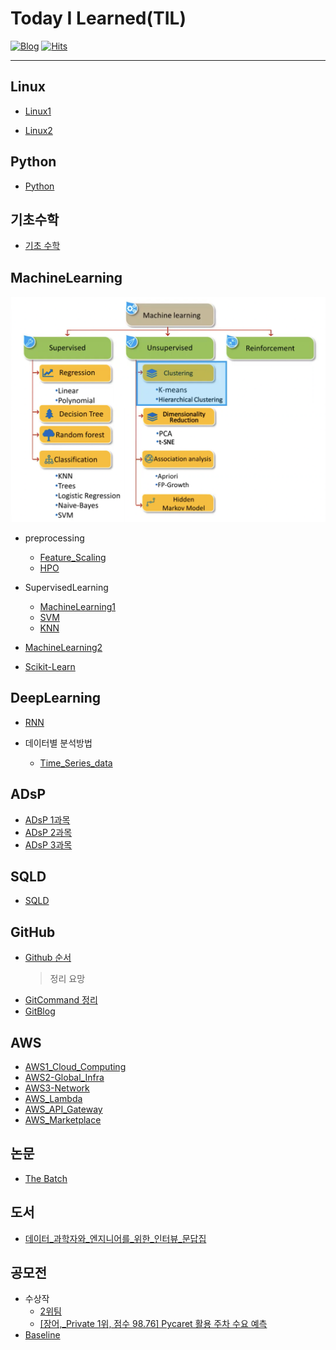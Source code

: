 # Today I Learned(TIL)
[![Blog](https://img.shields.io/badge/Blog-jmsmg.github.io-green.svg)](https://jmsmg.github.io/)
[![Hits](https://hits.seeyoufarm.com/api/count/incr/badge.svg?url=https%3A%2F%2Fgithub.com%2Fjmsmg%2F&count_bg=%2379C83D&title_bg=%23555555&icon=&icon_color=%23E7E7E7&title=vistor&edge_flat=false)](https://hits.seeyoufarm.com)

---

## Linux
- [Linux1](https://github.com/jmsmg/TIL/blob/main/Linux/Linux1.md)

- [Linux2](https://github.com/jmsmg/TIL/blob/main/Linux/Linux2.md)

## Python
- [Python](https://github.com/jmsmg/TIL/blob/main/Python/Python.md)

## 기초수학
- [기초 수학](https://github.com/jmsmg/TIL/blob/main/기초수학/mathmatics.md)


## MachineLearning

![MachineLearning](https://github.com/jmsmg/TIL/blob/main/img/README_ML.png)

- preprocessing
  - [Feature_Scaling](https://github.com/jmsmg/TIL/tree/main/MachineLearning/preprocessing/Feature_Scaling.md)
  - [HPO](https://github.com/jmsmg/TIL/tree/main/MachineLearning/preprocessing/HPO.md)

- SupervisedLearning
  - [MachineLearning1](https://github.com/jmsmg/TIL/tree/main/MachineLearning/SupervisedLearning/MachineLearning1.md)
  - [SVM](https://github.com/jmsmg/TIL/tree/main/MachineLearning/SupervisedLearning/SVM.md)
  - [KNN](https://github.com/jmsmg/TIL/tree/main/MachineLearning/SupervisedLearning/KNN.md)


- [MachineLearning2](https://github.com/jmsmg/TIL/blob/main/MachineLearning/MachineLearning2.md)
- [Scikit-Learn](https://github.com/jmsmg/TIL/blob/main/MachineLearning/Scikit-Learn.md)

## DeepLearning
- [RNN](https://github.com/jmsmg/TIL/blob/main/DeepLearning/RNN.md)

- 데이터별 분석방법
  - [Time_Series_data](https://github.com/jmsmg/TIL/blob/main/DeepLearning/데이터별%20분석방법/Time_Series_data.md)

## ADsP
- [ADsP 1과목](https://github.com/jmsmg/TIL/blob/main/ADsP/ADsP1.md)
- [ADsP 2과목](https://github.com/jmsmg/TIL/blob/main/ADsP/ADsP2.md)
- [ADsP 3과목](https://github.com/jmsmg/TIL/blob/main/ADsP/ADsP3.md)

## SQLD
- [SQLD](https://github.com/jmsmg/TIL/blob/main/SQLD/SQLD필기.md)

## GitHub
- [Github 순서](https://github.com/jmsmg/TIL/blob/main/GitHub/GitHub.md)
    > 정리 요망
- [GitCommand 정리](https://github.com/jmsmg/TIL/blob/main/GitHub/GitCommand.md)
- [GitBlog](https://github.com/jmsmg/TIL/blob/main/GitHub/GitBlog.md)

## AWS
- [AWS1_Cloud_Computing](https://github.com/jmsmg/TIL/blob/main/AWS/AWS1-Cloud_Computing.md)
- [AWS2-Global_Infra](https://github.com/jmsmg/TIL/blob/main/AWS/AWS2-Global_infra.md)
- [AWS3-Network](https://github.com/jmsmg/TIL/blob/main/AWS/AWS3-Network.md)
- [AWS_Lambda](https://github.com/jmsmg/TIL/blob/main/AWS/AWS_Lambda.md)
- [AWS_API_Gateway](https://github.com/jmsmg/TIL/blob/main/AWS/AWS_API_Gateway.md)
- [AWS_Marketplace](https://github.com/jmsmg/TIL/blob/main/AWS/AWS_Marketplace.md)

## 논문
- [The Batch](https://github.com/jmsmg/TIL/tree/main/논문/TheBatch)

## 도서
- [데이터_과학자와_엔지니어를_위한_인터뷰_문답집](https://github.com/jmsmg/TIL/blob/main/도서/데이터_과학자와_엔지니어를_위한_인터뷰_문답집.md)
  
## 공모전
- 수상작
  - [2위팀](https://github.com/jmsmg/TIL/tree/main/공모전/수상작/[2위]SIlab.ipynb)
  - [[장어,_Private 1위, 점수 98.76] Pycaret 활용 주차 수요 예측](https://github.com/jmsmg/TIL/blob/main/공모전/수상작/%5B장어%2C_Private%201위%2C%20점수%2098.76%5D%20Pycaret%20활용%20주차%20수요%20예측.ipynb)
- [Baseline](https://github.com/jmsmg/TIL/tree/main/공모전/HAICon2021_Baseline.ipynb)